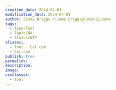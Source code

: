 ```yaml
---
creation_date: 2024-04-01
modification_date: 2024-04-01
author: Jimmy Briggs <jimmy.briggs@jimbrig.com>
tags:
  - Type/Tool
  - Topic/NA
  - Status/WIP
aliases:
  - Tool - Cal.com
  - Cal.com
publish: true
permalink:
description:
image:
cssclasses:
  - tool
---
```

